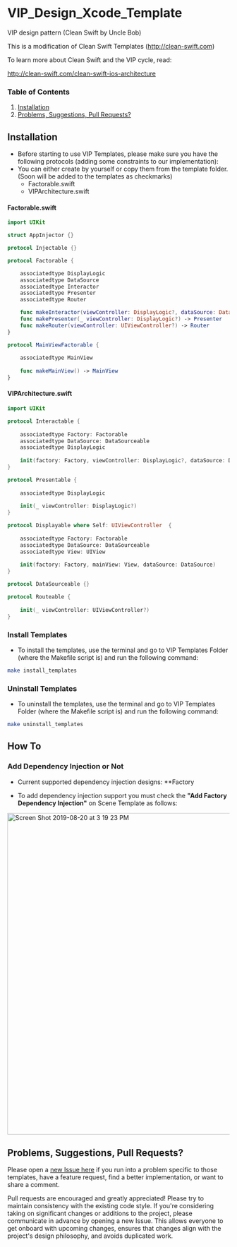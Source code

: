 # VIP_Design_Xcode_Template
VIP design pattern (Clean Swift by Uncle Bob)

This is a modification of Clean Swift Templates (http://clean-swift.com)

To learn more about Clean Swift and the VIP cycle, read:

http://clean-swift.com/clean-swift-ios-architecture


### Table of Contents
 1. [Installation](#installation)
 2. [Problems, Suggestions, Pull Requests?](#problems-suggestions-pull-requests)

## Installation

* Before starting to use VIP Templates, please make sure you have the following protocols (adding some constraints to our implementation):
* You can either create by yourself or copy them from the template folder. (Soon will be added to the templates as checkmarks)
    * Factorable.swift
    * VIPArchitecture.swift


#### Factorable.swift
```swift
import UIKit

struct AppInjector {}

protocol Injectable {}

protocol Factorable {

    associatedtype DisplayLogic
    associatedtype DataSource
    associatedtype Interactor
    associatedtype Presenter
    associatedtype Router

    func makeInteractor(viewController: DisplayLogic?, dataSource: DataSource) -> Interactor
    func makePresenter(_ viewController: DisplayLogic?) -> Presenter
    func makeRouter(viewController: UIViewController?) -> Router
}

protocol MainViewFactorable {
    
    associatedtype MainView
    
    func makeMainView() -> MainView
}
```

#### VIPArchitecture.swift
```swift
import UIKit

protocol Interactable {
    
    associatedtype Factory: Factorable
    associatedtype DataSource: DataSourceable
    associatedtype DisplayLogic
    
    init(factory: Factory, viewController: DisplayLogic?, dataSource: DataSource)
}

protocol Presentable {
    
    associatedtype DisplayLogic
    
    init(_ viewController: DisplayLogic?)
}

protocol Displayable where Self: UIViewController  {
    
    associatedtype Factory: Factorable
    associatedtype DataSource: DataSourceable
    associatedtype View: UIView
    
    init(factory: Factory, mainView: View, dataSource: DataSource)
}

protocol DataSourceable {}

protocol Routeable {
    
    init(_ viewController: UIViewController?)
}
```


### Install Templates
* To install the templates, use the terminal and go to VIP Templates Folder (where the Makefile script is) and run the following command:
```bash
make install_templates
```

### Uninstall Templates
* To uninstall the templates, use the terminal and go to VIP Templates Folder (where the Makefile script is) and run the following command:
```bash
make uninstall_templates
```

## How To

### Add Dependency Injection or Not

* Current supported dependency injection designs: **Factory

* To add dependency injection support you must check the **"Add Factory Dependency Injection"** on Scene Template as follows:
<img width="729" alt="Screen Shot 2019-08-20 at 3 19 23 PM" src="https://user-images.githubusercontent.com/45980382/63352584-afc9e900-c361-11e9-8131-88e4084bb2eb.png">


## Problems, Suggestions, Pull Requests?
Please open a [new Issue here](https://github.com/Andrei-Popilian/VIP_Design_Xcode_Template/issues/new) if you run into a problem specific to those templates, have a feature request, find a better implementation, or want to share a comment.

Pull requests are encouraged and greatly appreciated! Please try to maintain consistency with the existing code style. If you're considering taking on significant changes or additions to the project, please communicate in advance by opening a new Issue. This allows everyone to get onboard with upcoming changes, ensures that changes align with the project's design philosophy, and avoids duplicated work.
